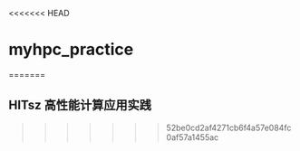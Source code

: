 <<<<<<< HEAD
# myhpc_practice
=======
## HITsz 高性能计算应用实践
>>>>>>> 52be0cd2af4271cb6f4a57e084fc0af57a1455ac
